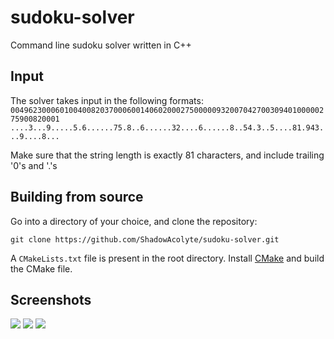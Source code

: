 # sudoku-solver
 Command line sudoku solver written in C++

## Input
 The solver takes input in the following formats:
 ```004962300060100400820370006001406020002750000093200704270030940100000275900820001```
 ```....3...9.....5.6......75.8..6......32....6......8..54.3..5....81.943...9....8...```
 
 Make sure that the string length is exactly 81 characters, and include trailing '0's and '.'s

## Building from source
 Go into a directory of your choice, and clone the repository:

 ```git clone https://github.com/ShadowAcolyte/sudoku-solver.git```

 A `CMakeLists.txt` file is present in the root directory. Install [CMake](https://cmake.org/download/) and build the CMake file.

## Screenshots
 ![](img\Screenshot_vscode.png)
 ![](img\Screenshot_cmd_1.png)
 ![](img\Screenshot_cmd_2.png)